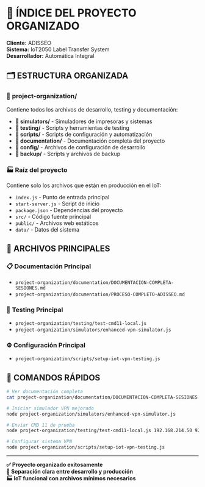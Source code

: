 # 📁 ÍNDICE DEL PROYECTO ORGANIZADO

**Cliente:** ADISSEO  
**Sistema:** IoT2050 Label Transfer System  
**Desarrollador:** Automática Integral  

## 🗂️ ESTRUCTURA ORGANIZADA

### 📂 **project-organization/**
Contiene todos los archivos de desarrollo, testing y documentación:

- **📂 simulators/** - Simuladores de impresoras y sistemas
- **📂 testing/** - Scripts y herramientas de testing
- **📂 scripts/** - Scripts de configuración y automatización
- **📂 documentation/** - Documentación completa del proyecto
- **📂 config/** - Archivos de configuración de desarrollo
- **📂 backup/** - Scripts y archivos de backup

### 🏭 **Raíz del proyecto**
Contiene solo los archivos que están en producción en el IoT:

- `index.js` - Punto de entrada principal
- `start-server.js` - Script de inicio
- `package.json` - Dependencias del proyecto
- `src/` - Código fuente principal
- `public/` - Archivos web estáticos
- `data/` - Datos del sistema

## 🎯 **ARCHIVOS PRINCIPALES**

### 📋 **Documentación Principal**
- `project-organization/documentation/DOCUMENTACION-COMPLETA-SESIONES.md`
- `project-organization/documentation/PROCESO-COMPLETO-ADISSEO.md`

### 🧪 **Testing Principal** 
- `project-organization/testing/test-cmd11-local.js`
- `project-organization/simulators/enhanced-vpn-simulator.js`

### ⚙️ **Configuración Principal**
- `project-organization/scripts/setup-iot-vpn-testing.js`

## 🚀 **COMANDOS RÁPIDOS**

```bash
# Ver documentación completa
cat project-organization/documentation/DOCUMENTACION-COMPLETA-SESIONES.md

# Iniciar simulador VPN mejorado
node project-organization/simulators/enhanced-vpn-simulator.js

# Enviar CMD 11 de prueba
node project-organization/testing/test-cmd11-local.js 192.168.214.50 9200

# Configurar sistema VPN
node project-organization/scripts/setup-iot-vpn-testing.js
```

---

**✅ Proyecto organizado exitosamente**  
**📂 Separación clara entre desarrollo y producción**  
**🏭 IoT funcional con archivos mínimos necesarios**